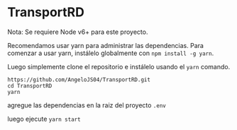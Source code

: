 # TransportRD

Nota: Se requiere Node v6+ para este proyecto.

Recomendamos usar yarn para administrar las dependencias. Para comenzar a usar yarn, instálelo globalmente con `npm install -g yarn`.

Luego simplemente clone el repositorio e instálelo usando el `yarn` comando.

```
https://github.com/AngeloJS04/TransportRD.git
cd TransportRD
yarn
```
agregue las dependencias en la raiz del proyecto `.env`

luego ejecute `yarn start`
